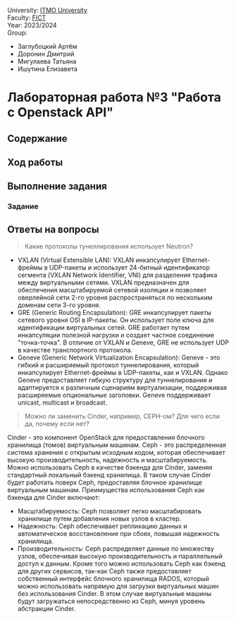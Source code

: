 University: [ITMO University](https://itmo.ru/ru/)  \
Faculty: [FICT](https://fict.itmo.ru) \
Year: 2023/2024 \
Group:

- Заглубоцкий Артём
- Доронин Дмитрий
- Мигулаева Татьяна
- Ишутина Елизавета

# Лабораторная работа №3 "Работа с Openstack API"

## Содержание


## Ход работы

## Выполнение задания

### Задание

## Ответы на вопросы

> Какие протоколы тунеллирования использует Neutron?


- VXLAN (Virtual Extensible LAN): VXLAN инкапсулирует Ethernet-фреймы в UDP-пакеты и использует 24-битный идентификатор сегмента (VXLAN Network Identifier, VNI) для разделения трафика между виртуальными сетями. VXLAN предназначен для обеспечения масштабируемой сетевой изоляции и позволяет оверлейной сети 2-го уровня распространяться по нескольким доменам сети 3-го уровня.
- GRE (Generic Routing Encapsulation): GRE инкапсулирует пакеты сетевого уровня OSI в IP-пакеты. Он использует поле ключа для идентификации виртуальных сетей. GRE работает путем инкапсуляции полезной нагрузки и создает частное соединение "точка-точка". В отличие от VXLAN и Geneve, GRE не использует UDP в качестве транспортного протокола.
- Geneve (Generic Network Virtualization Encapsulation): Geneve - это гибкий и расширяемый протокол туннелирования, который инкапсулирует Ethernet-фреймы в UDP-пакеты, как и VXLAN. Однако Geneve предоставляет гибкую структуру для туннелирования и адаптируется к различным сценариям виртуализации, поддерживая расширяемые опциональные заголовки. Geneve поддерживает unicast, multicast и broadcast.

> Можно ли заменить Cinder, например, CEPH-ом? Для чего если да, почему если нет?

Cinder - это компонент OpenStack для предоставления блочного хранилища (томов) виртуальным машинам. Ceph - это распределенная система хранения с открытым исходным кодом, которая обеспечивает высокую производительность, надежность и масштабируемость. Можно использовать Ceph в качестве бэкенда для Cinder, заменяя стандартный локальный бэкенд хранилища. В таком случае Cinder будет работать поверх Ceph, предоставляя блочное хранилище виртуальным машинам. Преимущества использования Ceph как бэкенда для Cinder включают:
- Масштабируемость: Ceph позволяет легко масштабировать хранилище путем добавления новых узлов в кластер.
- Надежность: Ceph обеспечивает репликацию данных и автоматическое восстановление при сбоях, повышая надежность хранилища.
- Производительность: Ceph распределяет данные по множеству узлов, обеспечивая высокую производительность и параллельный доступ к данным.
Кроме того можно использовать Ceph как бэкенд для других сервисов, так-как Ceph также предоставляет собственный интерфейс блочного хранилища RADOS, который можно использовать напрямую для загрузки виртуальных машин без использования Cinder. В этом случае виртуальные машины будут загружаться непосредственно из Ceph, минуя уровень абстракции Cinder. 